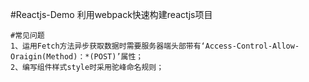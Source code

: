 #Reactjs-Demo
	利用webpack快速构建reactjs项目

    #常见问题
    1、运用Fetch方法异步获取数据时需要服务器端头部带有‘Access-Control-Allow-Oraigin(Method)：*(POST)’属性；
    2、编写组件样式style时采用驼峰命名规则；